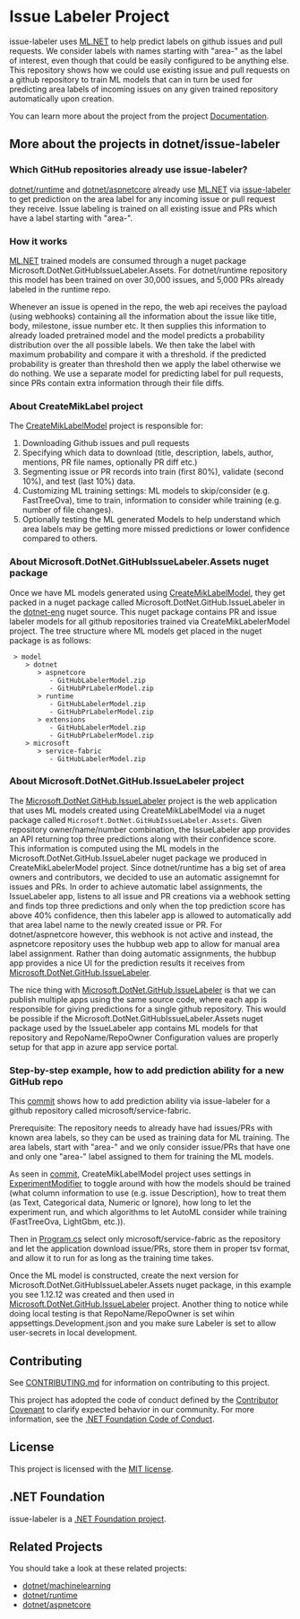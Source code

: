 # Issue Labeler Project

issue-labeler uses [ML.NET](https://github.com/dotnet/machinelearning) to help predict labels on github issues and pull requests. We consider labels with names starting with "area-" as the label of interest, even though that could be easily configured to be anything else. This repository shows how we could use existing issue and pull requests on a github repository to train ML models that can in turn be used for predicting area labels of incoming issues on any given trained repository automatically upon creation.

You can learn more about the project from the project [Documentation](Documentation).

## More about the projects in dotnet/issue-labeler

### Which GitHub repositories already use issue-labeler?
[dotnet/runtime](https://github.com/dotnet/runtime) and [dotnet/aspnetcore](https://github.com/dotnet/aspnetcore) already use [ML.NET](https://dotnet.microsoft.com/apps/machinelearning-ai/ml-dotnet) via [issue-labeler](https://github.com/dotnet/issue-labeler) to get prediction on the area label for any incoming issue or pull request they receive. Issue labeling is trained on all existing issue and PRs which have a label starting with "area-". 

### How it works
[ML.NET](https://github.com/dotnet/machinelearning) trained models are consumed through a nuget package Microsoft.DotNet.GitHubIssueLabeler.Assets. For dotnet/runtime repository this model has been trained on over 30,000 issues, and 5,000 PRs already labeled in the runtime repo.

Whenever an issue is opened in the repo, the web api receives the payload (using webhooks) containing all the information about the issue like title, body, milestone, issue number etc. It then supplies this information to already loaded pretrained model and the model predicts a probability distribution over the all possible labels. We then take the label with maximum probability and compare it with a threshold. if the predicted probability is greater than threshold then we apply the label otherwise we do nothing. We use a separate model for predicting label for pull requests, since PRs contain extra information through their file diffs. 

### About CreateMikLabel project
The [CreateMikLabelModel](https://github.com/dotnet/issue-labeler/tree/master/src/CreateMikLabelModel) project is responsible for:

1. Downloading Github issues and pull requests
2. Specifying which data to download (title, description, labels, author, mentions, PR file names, optionally PR diff etc.)
3. Segmenting issue or PR records into train (first 80%), validate (second 10%), and test (last 10%) data.
4. Customizing ML training settings: ML models to skip/consider (e.g. FastTreeOva), time to train, information to consider while training (e.g. number of file changes).
5. Optionally testing the ML generated Models to help understand which area labels may be getting more missed predictions or lower confidence compared to others.

### About Microsoft.DotNet.GitHubIssueLabeler.Assets nuget package
Once we have ML models generated using [CreateMikLabelModel](https://github.com/dotnet/issue-labeler/tree/master/src/CreateMikLabelModel), they get packed in a nuget package called Microsoft.DotNet.GitHub.IssueLabeler in the [dotnet-eng](https://pkgs.dev.azure.com/dnceng/public/_packaging/dotnet-eng/nuget/v3/index.json) nuget source. This nuget package contains PR and issue labeler models for all github repositories trained via CreateMikLabelerModel project. The tree structure where ML models get placed in the nuget package is as follows:
```
 > model
    > dotnet
       > aspnetcore
          - GitHubLabelerModel.zip
          - GitHubPrLabelerModel.zip
       > runtime
          - GitHubLabelerModel.zip
          - GitHubPrLabelerModel.zip
       > extensions
          - GitHubLabelerModel.zip
          - GitHubPrLabelerModel.zip
    > microsoft
       > service-fabric
          - GitHubLabelerModel.zip
```
### About Microsoft.DotNet.GitHub.IssueLabeler project
The [Microsoft.DotNet.GitHub.IssueLabeler](https://github.com/dotnet/issue-labeler/tree/master/src/Microsoft.DotNet.GitHub.IssueLabeler) project is the web application that uses ML models created using CreateMikLabelModel via a nuget package called `Microsoft.DotNet.GitHubIssueLabeler.Assets`.
Given repository owner/name/number combination, the IssueLabeler app provides an API returning top three predictions along with their confidence score. This information is computed using the ML models in the Microsoft.DotNet.GitHub.IssueLabeler nuget package we produced in CreateMikLabelerModel project.
Since dotnet/runtime has a big set of area owners and contributors, we decided to use an automatic assignemnt for issues and PRs. In order to achieve automatic label assignments, the IssueLabeler app, listens to all issue and PR creations via a webhook setting and finds top three predictions and only when the top prediction score has above 40% confidence, then this labeler app is allowed to automatically add that area label name to the newly created issue or PR. For dotnet/aspnetcore however, this webhook is not active and instead, the aspnetcore repository uses the hubbup web app to allow for manual area label assignment. Rather than doing automatic assignments, the hubbup app provides a nice UI for the prediction results it receives from [Microsoft.DotNet.GitHub.IssueLabeler](https://github.com/dotnet/issue-labeler/tree/master/src/Microsoft.DotNet.GitHub.IssueLabeler).

The nice thing with [Microsoft.DotNet.GitHub.IssueLabeler](https://github.com/dotnet/issue-labeler/tree/master/src/Microsoft.DotNet.GitHub.IssueLabeler) is that we can publish multiple apps using the same source code, where each app is responsible for giving predictions for a single github repository. This would be possible if the Microsoft.DotNet.GitHubIssueLabeler.Assets nuget package used by the IssueLabeler app contains ML models for that repository and RepoName/RepoOwner Configuration values are properly setup for that app in azure app service portal.

### Step-by-step example, how to add prediction ability for a new GitHub repo

This [commit](https://github.com/maryamariyan/issue-labeler-2/commit/213a96cf88d31333295126e7815c4688c2e31b54) shows how to add prediction ability via issue-labeler for a github repository called microsoft/service-fabric. 

Prerequisite:
The repository needs to already have had issues/PRs with known area labels, so they can be used as training data for ML training. The area labels, start with "area-" and we only consider issue/PRs that have one and only one "area-" label assigned to them for training the ML models.

As seen in [commit](https://github.com/maryamariyan/issue-labeler-2/commit/213a96cf88d31333295126e7815c4688c2e31b54), CreateMikLabelModel project uses settings in [ExperimentModifier](https://github.com/maryamariyan/issue-labeler-2/blob/213a96cf88d31333295126e7815c4688c2e31b54/src/CreateMikLabelModel/ML/ExperimentModifier.cs) to toggle around with how the models should be trained (what column information to use (e.g. issue Description), how to treat them (as Text, Categorical data, Numeric or Ignore), how long to let the experiment run, and which algorithms to let AutoML consider while training (FastTreeOva, LightGbm, etc.)).

Then in [Program.cs](https://github.com/maryamariyan/issue-labeler-2/blob/213a96cf88d31333295126e7815c4688c2e31b54/src/CreateMikLabelModel/Program.cs) select only microsoft/service-fabric as the repository and let the application download issue/PRs, store them in proper tsv format, and allow it to run for as long as the training time takes.

Once the ML model is constructed, create the next version for Microsoft.DotNet.GitHubIssueLabeler.Assets nuget package, in this example you see 1.12.12 was created and then used in [Microsoft.DotNet.GitHub.IssueLabeler](https://github.com/dotnet/issue-labeler/tree/master/src/Microsoft.DotNet.GitHub.IssueLabeler) project. Another thing to notice while doing local testing is that RepoName/RepoOwner is set wihin appsettings.Development.json and you make sure Labeler is set to allow user-secrets in local development.

## Contributing

See [CONTRIBUTING.md](CONTRIBUTING.md) for information on contributing to this project.

This project has adopted the code of conduct defined by the [Contributor Covenant](http://contributor-covenant.org/) 
to clarify expected behavior in our community. For more information, see the [.NET Foundation Code of Conduct](http://www.dotnetfoundation.org/code-of-conduct).

## License

This project is licensed with the [MIT license](LICENSE).

## .NET Foundation

issue-labeler is a [.NET Foundation project](https://dotnetfoundation.org/projects).

## Related Projects

You should take a look at these related projects:

- [dotnet/machinelearning](https://github.com/dotnet/machinelearning)
- [dotnet/runtime](https://github.com/dotnet/runtime)
- [dotnet/aspnetcore](https://github.com/dotnet/aspnetcore)
